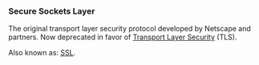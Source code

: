 ### Secure Sockets Layer

<p class="c8"><span>The original transport layer security protocol developed by Netscape and partners. Now deprecated in favor of </span><span class="c2"><a class="c3" href="#h.6hbp4j6qy89">Transport Layer Security</a></span><span class="c0">&nbsp;(TLS).</span></p><p class="c8"><span>Also known as: </span><span class="c2"><a class="c3" href="#h.y0pexeg8ynlg">SSL</a></span><span class="c0">.</span></p>